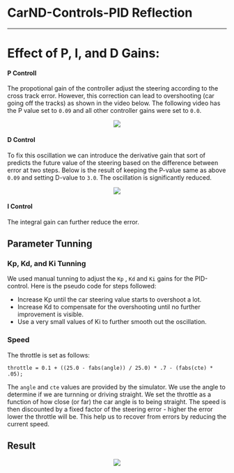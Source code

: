 # CarND-Controls-PID Reflection

---

# Effect of P, I, and D Gains:

#### P Controll

The propotional gain of the controller adjust the steering according to the cross track error. However, this correction can lead to overshooting (car going off the tracks) as shown in the video below. The following video has the P value set to `0.09` and all other controller gains were set to `0.0`. 

<p align="center">
	<img src="./video_p_example.gif">
</p>

#### D Control

To fix this oscillation we can introduce the derivative gain that sort of predicts the future value of the steering based on the difference between error at two steps. Below is the result of keeping the P-value same as above `0.09` and setting D-value to `3.0`. The oscillation is significantly reduced. 

<p align="center">
	<img src="./video_d_example.gif">
</p>


#### I Control

The integral gain can further reduce the error.

## Parameter Tunning

### Kp, Kd, and Ki Tunning

We used manual tunning to adjust the `Kp` , `Kd` and `Ki` gains for the PID-control. Here is the pseudo code for steps followed:

* Increase Kp until the car steering value starts to overshoot a lot.
* Increase Kd to compensate for the overshooting until no further improvement is visible. 
* Use a very small values of Ki to further smooth out the oscillation.  

### Speed

The throttle is set as follows:

```
throttle = 0.1 + ((25.0 - fabs(angle)) / 25.0) * .7 - (fabs(cte) * .05); 

```
The ```angle``` and ```cte``` values are provided by the simulator. We use the angle to determine if we are turnning or driving straight. We set the throttle as a function of how close (or far) the car angle is to being straight. The speed is then discounted by a fixed factor of the steering error - higher the error lower the throttle will be. This help us to recover from errors by reducing the current speed. 

## Result

<p align="center">
	<img src="./final2.gif">
</p>
